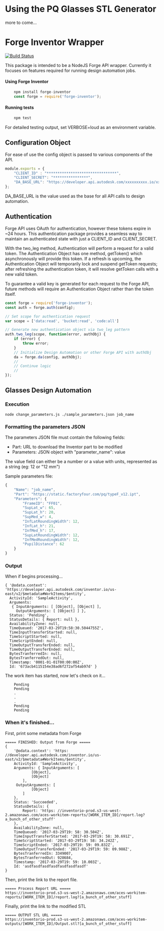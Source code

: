 # Using the PQ Glasses STL Generator

more to come...

# Forge Inventor Wrapper

[![Build Status](https://travis-ci.com/fusiform/forge-inventor.svg?token=tHkUZCpHbCAJ8x8CetyS&branch=master)](https://travis-ci.com/fusiform/forge-inventor)

This package is intended to be a NodeJS Forge API wrapper. Currently it focuses on features required for running design automation jobs.

#### Using Forge Inventor
```javascript
	npm install forge-inventor
	const forge = require('forge-inventor');
```  

#### Running tests

```javascript
	npm test
```
For detailed testing output, set VERBOSE=loud as an environment variable.

## Configuration Object

For ease of use the config object is passed to various components of the API.
```javascript
module.exports = {
    "CLIENT_ID" : "********************************",
    "CLIENT_SECRET": "****************",
    "DA_BASE_URL": "https://developer.api.autodesk.com/xxxxxxxxxx.io/xx-xxxx/xx/"
};
```
DA_BASE_URL is the value used as the base for all API calls to design automation.

## Authentication

Forge API uses OAuth for authentication, however these tokens expire in ~24 hours. This authentication package provides a seamless way to maintain an authenticated state with just a CLIENT_ID and CLIENT_SECRET.

With the two_leg method, Authentication will perform a request for a valid token. The Authentication Object has one method, getToken() which asynchronously will provide this token. If a refresh is upcoming, the Authentication Object will temporarily lock and suspend getToken requests; after refreshing the authentication token, it will resolve getToken calls with a new valid token.

To guarantee a valid key is generated for each request to the Forge API, future methods will require an Authentication Object rather than the token itself.

```javascript
const forge = require('forge-inventor');
const auth = forge.auth(config);

// Set scope for authentication request
var scope = ['data:read', 'bucket:read', 'code:all']

// Generate new authentication object via two_leg pattern
auth.two_leg(scope, function(error, authObj) {
	if (error) {
		throw error;
	}
	// Initialize Design Automation or other Forge API with authObj
	da = forge.da(config, authObj);
	//
	// Continue logic
	//
});
```

## Glasses Design Automation

### Execution
``` 
node change_parameters.js ./sample_parameters.json job_name
```

### Formatting the parameters JSON
The parameters JSON file must contain the following fields:
- Part: URL to download the Inventor part to be modified
- Parameters: JSON object with "parameter_name": value

The value field can either be a number or a value with units, represented as a string (eg: 12 or "12 mm")

Sample parameters file:
``` javascript
{
	"Name": "job_name",
    "Part": "https://static.factoryfour.com/pq/typeF_v12.ipt",
    "Parameters": {
		"FrameID": "FF01",
        "SupLat_w": 65,
        "SupLat_h": 20,
        "SupMed_w": 4,
        "InfLatRoundingWidth": 12,
        "InfLat_h": 21,
        "InfMed_h": 17,
        "SupLatRoundingWidth": 12,
        "InfMedRoundingWidth": 12,
        "PupilDistance": 62
    }
}
```

### Output
When if begins processing...
```
{ '@odata.context': 'https://developer.api.autodesk.com/inventor.io/us-east/v2/$metadata#WorkItems/$entity',
  ActivityId: 'SampleActivity',
  Arguments:
   { InputArguments: [ [Object], [Object] ],
     OutputArguments: [ [Object] ] },
  Status: 'Pending',
  StatusDetails: { Report: null },
  AvailabilityZone: null,
  TimeQueued: '2017-03-29T19:58:30.5044755Z',
  TimeInputTransferStarted: null,
  TimeScriptStarted: null,
  TimeScriptEnded: null,
  TimeOutputTransferEnded: null,
  TimeOutputTransferEnded: null,
  BytesTranferredIn: null,
  BytesTranferredOut: null,
  Timestamp: '0001-01-01T00:00:00Z',
  Id: '673acb4115154e38ad6f272af54ab97d' }
```
The work item has started, now let's check on it...
```
    Pending
    Pending
    .
    .
    .
    Pending
    Pending
```
### When it's finished...

First, print some metadata from Forge
```
===== FINISHED: Output from Forge =====
{ 
    '@odata.context': 'https: //developer.api.autodesk.com/inventor.io/us-east/v2/$metadata#WorkItems/$entity',
    ActivityId: 'SampleActivity',
    Arguments: { InputArguments: [
            [Object],
            [Object]
        ],
     OutputArguments: [
            [Object]
        ]
    },
    Status: 'Succeeded',
    StatusDetails: { 
        Report: 'https: //inventorio-prod.s3-us-west-2.amazonaws.com/aces-workitem-reports/[WORK_ITEM_ID]/report.log?a_bunch_of_other_stuff' 
    },
    AvailabilityZone: null,
    TimeQueued: '2017-03-29T19: 58: 30.504Z',
    TimeInputTransferStarted: '2017-03-29T19: 58: 30.691Z',
    TimeScriptStarted: '2017-03-29T19: 58: 34.242Z',
    TimeScriptEnded: '2017-03-29T19: 59: 09.832Z',
    TimeOutputTransferEnded: '2017-03-29T19: 59: 09.988Z',
    BytesTranferredIn: 3349007,
    BytesTranferredOut: 928684,
    Timestamp: '2017-03-29T19: 59: 10.003Z',
    Id: 'asdfasdfasdfasdfasdfasdfasdf'
}
```

Then, print the link to the report file.
```
===== Process Report URL =====
https://inventorio-prod.s3-us-west-2.amazonaws.com/aces-workitem-reports/[WORK_ITEM_ID]/report.log?[a_bunch_of_other_stuff]
```

Finally, print the link to the modified STL
```
===== OUTPUT STL URL =====
https://inventorio-prod.s3-us-west-2.amazonaws.com/aces-workitem-outputs/[WORK_ITEM_ID]/Output.stl?[a_bunch_of_other_stuff]

```
